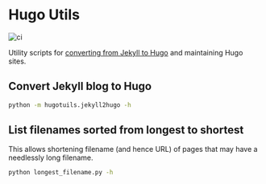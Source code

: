 # Hugo Utils

![ci](https://github.com/scivision/hugo-utils/workflows/ci/badge.svg)

Utility scripts for
[converting from Jekyll to Hugo](https://www.scivision.dev/switch-jekyll-to-hugo/)
and maintaining Hugo sites.

## Convert Jekyll blog to Hugo

```sh
python -m hugotuils.jekyll2hugo -h
```

## List filenames sorted from longest to shortest

This allows shortening filename (and hence URL) of pages that may have a needlessly long filename.

```sh
python longest_filename.py -h
```
